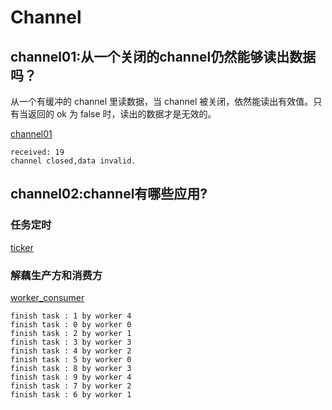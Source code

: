  # Channel

## channel01:从一个关闭的channel仍然能够读出数据吗？

从一个有缓冲的 channel 里读数据，当 channel 被关闭，依然能读出有效值。只有当返回的 ok 为 false 时，读出的数据才是无效的。

[channel01](channel/channel01/main.go)

```
received: 19
channel closed,data invalid.
 ```
## channel02:channel有哪些应用? 

### 任务定时
[ticker](channel/channel02/ticker/ticker.go)

### 解藕生产方和消费方

[worker_consumer](channel/channel02/worker_consumer/main.go)
```
finish task : 1 by worker 4 
finish task : 0 by worker 0 
finish task : 2 by worker 1 
finish task : 3 by worker 3 
finish task : 4 by worker 2 
finish task : 5 by worker 0 
finish task : 8 by worker 3 
finish task : 9 by worker 4 
finish task : 7 by worker 2 
finish task : 6 by worker 1 
```

